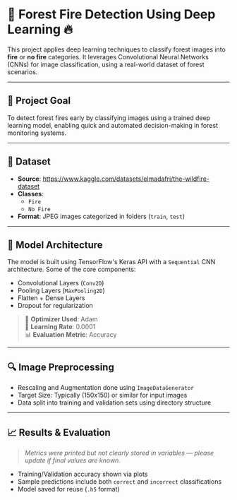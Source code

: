 # 🌲 Forest Fire Detection Using Deep Learning 🔥

This project applies deep learning techniques to classify forest images into **fire** or **no fire** categories. It leverages Convolutional Neural Networks (CNNs) for image classification, using a real-world dataset of forest scenarios.

---

## 📌 Project Goal

To detect forest fires early by classifying images using a trained deep learning model, enabling quick and automated decision-making in forest monitoring systems.

---

## 🧾 Dataset

- **Source**: https://www.kaggle.com/datasets/elmadafri/the-wildfire-dataset
- **Classes**:
  - `Fire`
  - `No Fire`
- **Format**: JPEG images categorized in folders (`train`, `test`)

---

## 🧠 Model Architecture

The model is built using TensorFlow's Keras API with a `Sequential` CNN architecture. Some of the core components:

- Convolutional Layers (`Conv2D`)
- Pooling Layers (`MaxPooling2D`)
- Flatten + Dense Layers
- Dropout for regularization

> 🧪 **Optimizer Used**: Adam  
> 🔧 **Learning Rate**: 0.0001   
> 📊 **Evaluation Metric**: Accuracy

---

## 🔍 Image Preprocessing

- Rescaling and Augmentation done using `ImageDataGenerator`
- Target Size: Typically (150x150) or similar for input images
- Data split into training and validation sets using directory structure

---

## 📈 Results & Evaluation

> *Metrics were printed but not clearly stored in variables — please update if final values are known.*

- Training/Validation accuracy shown via plots
- Sample predictions include both `correct` and `incorrect` classifications
- Model saved for reuse (`.h5` format)

